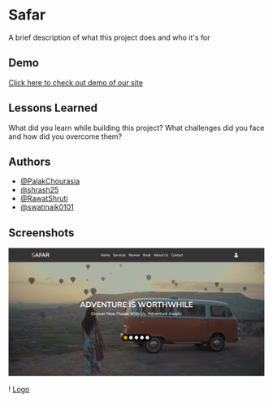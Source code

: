 
# Safar

A brief description of what this project does and who it's for


## Demo

[Click here to check out demo of our site](https://rawatshruti.github.io/Saafar-Project)


## Lessons Learned

What did you learn while building this project? What challenges did you face and how did you overcome them?


## Authors

- [@PalakChourasia](https://github.com/PalakChourasia)
- [@shrash25](https://github.com/shrash25)
- [@RawatShruti](https://github.com/RawatShruti)
- [@swatinaik0101](https://github.com/swatinaik0101)


## Screenshots

![Home Page](https://github.com/RawatShruti/images_pvt/blob/main/Safar%20Screenshots/Home%20Page.PNG)


! [Logo](https://dev-to-uploads.s3.amazonaws.com/uploads/articles/th5xamgrr6se0x5ro4g6.png)

